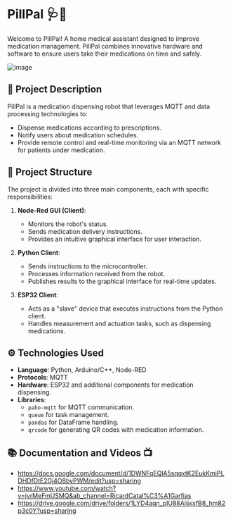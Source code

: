 # PillPal 🩺💊  
Welcome to PillPal! A home medical assistant designed to improve medication management. PillPal combines innovative hardware and software to ensure users take their medications on time and safely.  

![image](https://github.com/user-attachments/assets/b46bfd21-e9cd-4db9-9f79-7273694f7fb7)

## 🚀 Project Description  
PillPal is a medication dispensing robot that leverages MQTT and data processing technologies to:  
- Dispense medications according to prescriptions.  
- Notify users about medication schedules.  
- Provide remote control and real-time monitoring via an MQTT network for patients under medication.  

## 📂 Project Structure  
The project is divided into three main components, each with specific responsibilities:  

1. **Node-Red GUI (Client)**:  
   - Monitors the robot's status.  
   - Sends medication delivery instructions.  
   - Provides an intuitive graphical interface for user interaction.  

2. **Python Client**:  
   - Sends instructions to the microcontroller.  
   - Processes information received from the robot.  
   - Publishes results to the graphical interface for real-time updates.  

3. **ESP32 Client**:  
   - Acts as a "slave" device that executes instructions from the Python client.  
   - Handles measurement and actuation tasks, such as dispensing medications.  

## ⚙️ Technologies Used  
- **Language**: Python, Arduino/C++, Node-RED  
- **Protocols**: MQTT   
- **Hardware**: ESP32 and additional components for medication dispensing.  
- **Libraries**:  
  - `paho-mqtt` for MQTT communication.  
  - `queue` for task management.  
  - `pandas` for DataFrame handling.  
  - `qrcode` for generating QR codes with medication information.

## 📚 Documentation and Videos 📺
- https://docs.google.com/document/d/1DWNFqEQlA5sqqxtK2EukKmiPLDHDfDtE2Gj4O8byPWM/edit?usp=sharing
- https://www.youtube.com/watch?v=jvrMeFmUSMQ&ab_channel=RicardCatal%C3%A1Garfias
- https://drive.google.com/drive/folders/1LYD4aqn_plU88AiijxxfB8_hm82p3c0Y?usp=sharing

